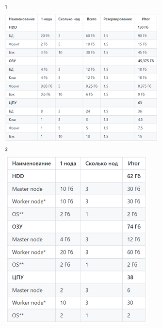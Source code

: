 1

![tabl1.PNG](https://github.com/Probablyall/12.3/blob/main/tabl1.PNG)

2

![tabl2.PNG](https://github.com/Probablyall/12.3/blob/main/tabl2.PNG)
